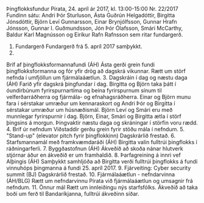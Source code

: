 Þingflokksfundur Pírata, 24. apríl ár 2017, kl. 13:00-15:00
Nr. 22/2017
Fundinn sátu: Andri Þór Sturluson, Ásta Guðrún Helgadóttir, Birgitta Jónsdóttir, Björn Leví
Gunnarsson, Einar Brynjólfsson, Gunnar Hrafn Jónsson, Gunnar I. Guðmundsson, Jón Þór
Ólafsson, Smári McCarthy, Baldur Karl Magnússon og Eiríkur Rafn Rafnsson sem ritar
fundargerð.
1. Fundargerð
Fundargerð frá 5. apríl 2017 samþykkt.
2.
Bríf af þingflokksformannafundi (ÁH)
Ásta gerði grein fundi þingflokksformanna og fór yfir drög að dagskrá vikunnar. Rætt um störf
nefnda í umfjöllun um fjármálaáætlun.
3.
Dagskráin í dag og næstu daga (ÁH)
Farið yfir dagskrá þingfundar í dag. Birgitta og Björn taka þátt í óundirbúnum fyrirspurnartíma
og beina fyrirspurnum sínum til velferðarráðherra og fjármála- og efnahagsráðherra. Einar og
Björn munu fara í sérstakar umræður um kennaraskort og Andri Þór og Birgitta í sérstakar
umræður um húsnæðismál. Björn Leví og Smári eru með munnlegar fyrirspurnir í dag. Björn,
Einar, Smári og Birgitta ætla í störf þingsins á morgun. Þingvaktir næstu daga og skráningar í
störfin voru rædd.
4.
Bríf úr nefndum
Viðstaddir gerðu grein fyrir stöðu mála í nefndum.
5.
"Stand-up" (elevator pitch fyrir þingflokkinn)
Dagskrárlið frestað.
6.
Starfsmannamál með framkvæmdaráði (ÁH)
Birgitta valin fulltrúi þingflokks í ráðningarferli.
7.
Byggðastofnun (ÁH)
Ákveðið að skoða nánar hlutverk stjórnar áður en ákveðið er um framhaldið.
8.
Þarfagreining á innri vef Alþingis (ÁH)
Samþykkt samhljóða að Birgitta verði fulltrúi þingflokks á fundi vinnuhóps þingmanna á fundi
25. apríl 2017.
9.
Fjárveiting: Cyber security summit (BJ)
Dagskrárlið frestað.
10. Fjármálaáætlun - nefndarvinna (ÁH/BLG)
Rætt um nefndarvinnu Pírata við fjármálaáætlun og umsagnir frá nefndum.
11. Önnur mál
Rætt um innleiðingu nýs starfsfólks. Ákveðið að taka boði um ferð til Bandaríkjanna, fulltrúi
ákveðinn síðar.

